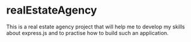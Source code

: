 # realEstateAgency
This is a real estate agency project that will help me to develop my skills about express.js and to practise how to build such an application.
